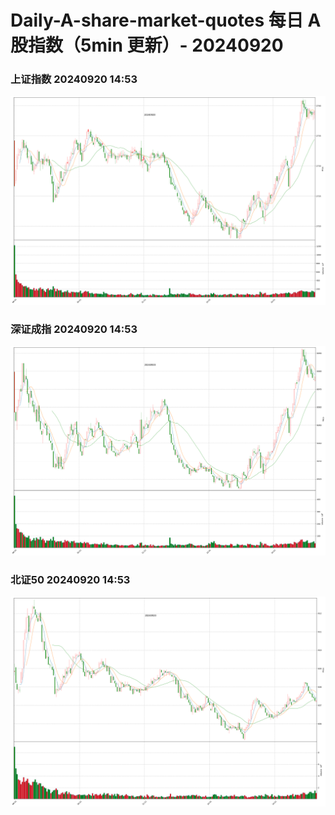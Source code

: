 
# Daily-A-share-market-quotes 每日 A 股指数（5min 更新）- 20240920

### 上证指数 20240920 14:53
![](./fig/2024/9/20240920-sh000001.png)

### 深证成指 20240920 14:53
![](./fig/2024/9/20240920-sz399001.png)

### 北证50 20240920 14:53
![](./fig/2024/9/20240920-bj899050.png)
